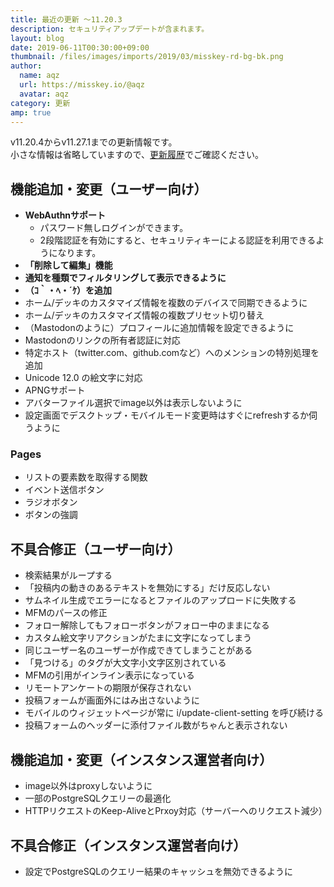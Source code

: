 ```yaml
---
title: 最近の更新 ～11.20.3
description: セキュリティアップデートが含まれます。
layout: blog
date: 2019-06-11T00:30:00+09:00
thumbnail: /files/images/imports/2019/03/misskey-rd-bg-bk.png
author:
  name: aqz
  url: https://misskey.io/@aqz
  avatar: aqz
category: 更新
amp: true
---
```

v11.20.4からv11.27.1までの更新情報です。  
小さな情報は省略していますので、[更新履歴](https://github.com/syuilo/misskey/blob/develop/CHANGELOG.md#11270-20190729)でご確認ください。

## 機能追加・変更（ユーザー向け）
- **WebAuthnサポート**
  * パスワード無しログインができます。
  * 2段階認証を有効にすると、セキュリティキーによる認証を利用できるようになります。
- **「削除して編集」機能**
- **通知を種類でフィルタリングして表示できるように**
- **（ｺ｀・ﾍ・´ｹ）を追加**
- ホーム/デッキのカスタマイズ情報を複数のデバイスで同期できるように
- ホーム/デッキのカスタマイズ情報の複数プリセット切り替え
- （Mastodonのように）プロフィールに追加情報を設定できるように
- Mastodonのリンクの所有者認証に対応
- 特定ホスト（twitter.com、github.comなど）へのメンションの特別処理を追加
- Unicode 12.0 の絵文字に対応
- APNGサポート
- アバターファイル選択でimage以外は表示しないように
- 設定画面でデスクトップ・モバイルモード変更時はすぐにrefreshするか伺うように

### Pages
- リストの要素数を取得する関数
- イベント送信ボタン
- ラジオボタン
- ボタンの強調

## 不具合修正（ユーザー向け）
- 検索結果がループする
- 「投稿内の動きのあるテキストを無効にする」だけ反応しない
- サムネイル生成でエラーになるとファイルのアップロードに失敗する
- MFMのパースの修正
- フォロー解除してもフォローボタンがフォロー中のままになる
- カスタム絵文字リアクションがたまに文字になってしまう
- 同じユーザー名のユーザーが作成できてしまうことがある
- 「見つける」のタグが大文字小文字区別されている
- MFMの引用がインライン表示になっている
- リモートアンケートの期限が保存されない
- 投稿フォームが画面外にはみ出さないように
- モバイルのウィジェットページが常に i/update-client-setting を呼び続ける
- 投稿フォームのヘッダーに添付ファイル数がちゃんと表示されない

## 機能追加・変更（インスタンス運営者向け）
- image以外はproxyしないように
- 一部のPostgreSQLクエリーの最適化
- HTTPリクエストのKeep-AliveとPrxoy対応（サーバーへのリクエスト減少）

## 不具合修正（インスタンス運営者向け）
- 設定でPostgreSQLのクエリー結果のキャッシュを無効できるように

